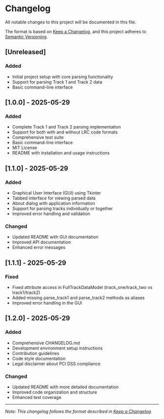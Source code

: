 # Changelog

All notable changes to this project will be documented in this file.

The format is based on [Keep a Changelog](https://keepachangelog.com/en/1.0.0/),
and this project adheres to [Semantic Versioning](https://semver.org/spec/v2.0.0.html).

## [Unreleased]
### Added
- Initial project setup with core parsing functionality
- Support for parsing Track 1 and Track 2 data
- Basic command-line interface

## [1.0.0] - 2025-05-29
### Added
- Complete Track 1 and Track 2 parsing implementation
- Support for both with and without LRC code formats
- Comprehensive test suite
- Basic command-line interface
- MIT License
- README with installation and usage instructions

## [1.1.0] - 2025-05-29
### Added
- Graphical User Interface (GUI) using Tkinter
- Tabbed interface for viewing parsed data
- About dialog with application information
- Support for parsing tracks individually or together
- Improved error handling and validation

### Changed
- Updated README with GUI documentation
- Improved API documentation
- Enhanced error messages

## [1.1.1] - 2025-05-29
### Fixed
- Fixed attribute access in FullTrackDataModel (track_one/track_two vs track1/track2)
- Added missing parse_track1 and parse_track2 methods as aliases
- Improved error handling in the GUI

## [1.2.0] - 2025-05-29
### Added
- Comprehensive CHANGELOG.md
- Development environment setup instructions
- Contribution guidelines
- Code style documentation
- Legal disclaimer about PCI DSS compliance

### Changed
- Updated README with more detailed documentation
- Improved code organization and structure
- Enhanced test coverage

---

*Note: This changelog follows the format described in [Keep a Changelog](https://keepachangelog.com/).*

